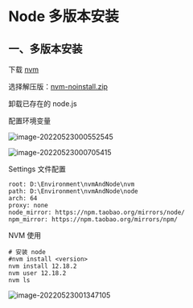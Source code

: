 # Node 多版本安装

## 一、多版本安装

下载 [nvm](https://github.com/coreybutler/nvm-windows/releases)

选择解压版：[nvm-noinstall.zip](https://github.com/coreybutler/nvm-windows/releases/download/1.1.7/nvm-noinstall.zip)

卸载已存在的 node.js

配置环境变量

![image-20220523000552545](C:\Users\LiJiangFeng\AppData\Roaming\Typora\typora-user-images\image-20220523000552545.png)

![image-20220523000705415](C:\Users\LiJiangFeng\AppData\Roaming\Typora\typora-user-images\image-20220523000705415.png)

Settings 文件配置

```shell
root: D:\Environment\nvmAndNode\nvm 
path: D:\Environment\nvmAndNode\node 
arch: 64 
proxy: none
node_mirror: https://npm.taobao.org/mirrors/node/
npm_mirror: https://npm.taobao.org/mirrors/npm/
```

NVM 使用

```shell
# 安装 node
#nvm install <version>
nvm install 12.18.2
nvm user 12.18.2
nvm ls
```

![image-20220523001347105](C:\Users\LiJiangFeng\AppData\Roaming\Typora\typora-user-images\image-20220523001347105.png)

